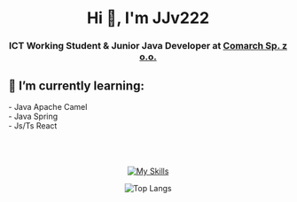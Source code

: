 <h1 align="center">Hi 👋, I'm JJv222</h1>
<h3 align="center">ICT Working Student & Junior Java Developer at <a href="https://www.comarch.pl/">Comarch Sp. z o.o.</a></h3>

<h2>🌱 I’m currently learning: </h2>
- Java Apache Camel <br>
- Java Spring <br>
- Js/Ts React 
<br><br><br></br>
<div align="center">
  
[![My Skills](https://skillicons.dev/icons?i=cpp,cs,dotnet,py,java,spring,ts,js,ocaml)](https://skillicons.dev)

![Top Langs](https://github-readme-stats.vercel.app/api/top-langs/?username=JJv222&border_color=24292e&theme=dark#gh-dark-mode-only)


</div>
